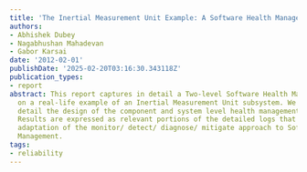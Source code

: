 ```yaml
---
title: 'The Inertial Measurement Unit Example: A Software Health Management Case Study'
authors:
- Abhishek Dubey
- Nagabhushan Mahadevan
- Gabor Karsai
date: '2012-02-01'
publishDate: '2025-02-20T03:16:30.343118Z'
publication_types:
- report
abstract: This report captures in detail a Two-level Software Health Management strategy
  on a real-life example of an Inertial Measurement Unit subsystem. We describe in
  detail the design of the component and system level health management strategy.
  Results are expressed as relevant portions of the detailed logs that shows the successful
  adaptation of the monitor/ detect/ diagnose/ mitigate approach to Software Health
  Management.
tags:
- reliability
---
```

